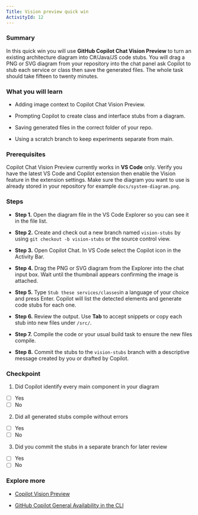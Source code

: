 ```yaml
---
Title: Vision preview quick win
ActivityId: 12
---
```


### Summary

In this quick win you will use **GitHub Copilot Chat Vision Preview** to turn an existing architecture diagram into C#/Java/JS code stubs. You will drag a PNG or SVG diagram from your repository into the chat panel ask Copilot to stub each service or class then save the generated files. The whole task should take fifteen to twenty minutes.

### What you will learn

- Adding image context to Copilot Chat Vision Preview.

- Prompting Copilot to create class and interface stubs from a diagram.

- Saving generated files in the correct folder of your repo.

- Using a scratch branch to keep experiments separate from main.

### Prerequisites

Copilot Chat Vision Preview currently works in **VS Code** only. Verify you have the latest VS Code and Copilot extension then enable the Vision feature in the extension settings. Make sure the diagram you want to use is already stored in your repository for example `docs/system-diagram.png`.

### Steps

- **Step 1.** Open the diagram file in the VS Code Explorer so you can see it in the file list.

- **Step 2.** Create and check out a new branch named `vision-stubs` by using `git checkout -b vision-stubs` or the source control view.

- **Step 3.** Open Copilot Chat. In VS Code select the Copilot icon in the Activity Bar.

- **Step 4.** Drag the PNG or SVG diagram from the Explorer into the chat input box. Wait until the thumbnail appears confirming the image is attached.

- **Step 5.** Type `Stub these services/classes`in a language of your choice and press Enter. Copilot will list the detected elements and generate code stubs for each one.

- **Step 6.** Review the output. Use **Tab** to accept snippets or copy each stub into new files under `/src/`.

- **Step 7.** Compile the code or your usual build task to ensure the new files compile.

- **Step 8.** Commit the stubs to the `vision-stubs` branch with a descriptive message created by you or drafted by Copilot.

### Checkpoint

1. Did Copilot identify every main component in your diagram

- [ ] Yes
- [ ] No

2. Did all generated stubs compile without errors

- [ ] Yes
- [ ] No

3. Did you commit the stubs in a separate branch for later review

- [ ] Yes
- [ ] No

### Explore more

- [Copilot Vision Preview](https://code.visualstudio.com/updates/v1_98#_copilot-vision-preview)

- [GitHub Copilot General Availability in the CLI](https://github.blog/changelog/2024-03-21-github-copilot-general-availability-in-the-cli/)
